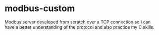 # modbus-custom
Modbus server developed from scratch over a TCP connection so I can have a better understanding of the protocol and also practice my C skills.
